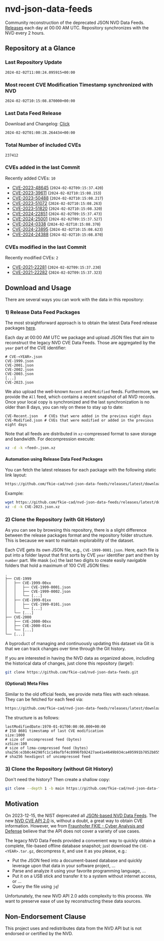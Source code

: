 # nvd-json-data-feeds

Community reconstruction of the deprecated JSON NVD Data Feeds. 
[Releases](https://github.com/fkie-cad/nvd-json-data-feeds/releases/latest) each day at 00:00 AM UTC.
Repository synchronizes with the NVD every 2 hours.

## Repository at a Glance

### Last Repository Update

```plain
2024-02-02T11:00:24.095915+00:00
```

### Most recent CVE Modification Timestamp synchronized with NVD

```plain
2024-02-02T10:15:08.870000+00:00
```

### Last Data Feed Release

Download and Changelog: [Click](https://github.com/fkie-cad/nvd-json-data-feeds/releases/latest)

```plain
2024-02-02T01:00:28.264434+00:00
```

### Total Number of included CVEs

```plain
237412
```

### CVEs added in the last Commit

Recently added CVEs: `10`

* [CVE-2023-48645](CVE-2023/CVE-2023-486xx/CVE-2023-48645.json) (`2024-02-02T09:15:37.420`)
* [CVE-2023-39611](CVE-2023/CVE-2023-396xx/CVE-2023-39611.json) (`2024-02-02T10:15:08.153`)
* [CVE-2023-50488](CVE-2023/CVE-2023-504xx/CVE-2023-50488.json) (`2024-02-02T10:15:08.217`)
* [CVE-2023-51072](CVE-2023/CVE-2023-510xx/CVE-2023-51072.json) (`2024-02-02T10:15:08.263`)
* [CVE-2023-51820](CVE-2023/CVE-2023-518xx/CVE-2023-51820.json) (`2024-02-02T10:15:08.320`)
* [CVE-2024-22851](CVE-2024/CVE-2024-228xx/CVE-2024-22851.json) (`2024-02-02T09:15:37.473`)
* [CVE-2024-25001](CVE-2024/CVE-2024-250xx/CVE-2024-25001.json) (`2024-02-02T09:15:37.527`)
* [CVE-2024-0338](CVE-2024/CVE-2024-03xx/CVE-2024-0338.json) (`2024-02-02T10:15:08.370`)
* [CVE-2024-23895](CVE-2024/CVE-2024-238xx/CVE-2024-23895.json) (`2024-02-02T10:15:08.623`)
* [CVE-2024-24388](CVE-2024/CVE-2024-243xx/CVE-2024-24388.json) (`2024-02-02T10:15:08.870`)


### CVEs modified in the last Commit

Recently modified CVEs: `2`

* [CVE-2021-22281](CVE-2021/CVE-2021-222xx/CVE-2021-22281.json) (`2024-02-02T09:15:37.230`)
* [CVE-2021-22282](CVE-2021/CVE-2021-222xx/CVE-2021-22282.json) (`2024-02-02T09:15:37.323`)


## Download and Usage

There are several ways you can work with the data in this repository:

### 1) Release Data Feed Packages

The most straightforward approach is to obtain the latest Data Feed release packages [here](https://github.com/fkie-cad/nvd-json-data-feeds/releases/latest).

Each day at 00:00 AM UTC we package and upload JSON files that aim to reconstruct the legacy NVD CVE Data Feeds.
Those are aggregated by the `year` part of the CVE identifier:

```
# CVE-<YEAR>.json
CVE-1999.json
CVE-2001.json
CVE-2002.json
CVE-2003.json
[...]
CVE-2023.json
```

We also upload the well-known `Recent` and `Modified` feeds.
Furthermore, we provide the `All` feed, which contains a recent snapshot of all NVD records.
Once your local copy is synchronized and the last synchronization is no older than 8 days, you can rely on these to stay up to date:

```plain
CVE-Recent.json   # CVEs that were added in the previous eight days
CVE-Modified.json # CVEs that were modified or added in the previous eight days
```

Note that all feeds are distributed in `xz`-compressed format to save storage and bandwidth.
For decompression execute:

```sh
xz -d -k <feed>.json.xz
```


#### Automation using Release Data Feed Packages

You can fetch the latest releases for each package with the following static link layout:

```sh
https://github.com/fkie-cad/nvd-json-data-feeds/releases/latest/download/CVE-<YEAR>.json.xz
```

Example:

```sh
wget https://github.com/fkie-cad/nvd-json-data-feeds/releases/latest/download/CVE-2023.json.xz
xz -d -k CVE-2023.json.xz
```



### 2) Clone the Repository (with Git History)

As you can see by browsing this repository, there is a slight difference between the release packages format and the repository folder structure.
This is because we want to maintain explorability of the dataset.

Each CVE gets its own JSON file, e.g., `CVE-1999-0001.json`.
Here, each file is put into a folder layout that first sorts by CVE `year` identifier part and then by `number` part.
We mask (`xx`) the last two digits to create easily navigable folders that hold a maximum of 100 CVE JSON files:

```plain
.
├── CVE-1999
│   ├── CVE-1999-00xx
│   │   ├── CVE-1999-0001.json
│   │   ├── CVE-1999-0002.json
│   │   └── [...]
│   ├── CVE-1999-01xx
│   │   ├── CVE-1999-0101.json
│   │   └── [...]
│   └── [...]
├── CVE-2000
│   ├── CVE-2000-00xx
│   ├── CVE-2000-01xx
│   └── [...]
└── [...]
```

A byproduct of managing and continuously updating this dataset via Git is that we can track changes over time through the Git history.

If you are interested in having the NVD data as organized above, including the historical data of changes, just clone this repository (large!):

```sh
git clone https://github.com/fkie-cad/nvd-json-data-feeds.git
```

#### (Optional) Meta Files

Similar to the old official feeds, we provide meta files with each release. They can be fetched for each feed via:

```sh
https://github.com/fkie-cad/nvd-json-data-feeds/releases/latest/download/CVE-<YEAR>.meta
```

The structure is as follows:

```plain
lastModifiedDate:1970-01-01T00:00:00.000+00:00                          # ISO 8601 timestamp of last CVE modification
size:1000                                                               # size of uncompressed feed (bytes)
xzSize:100                                                              # size of lzma-compressed feed (bytes)
sha256:e3b0c44298fc1c149afbf4c8996fb92427ae41e4649b934ca495991b7852b855 # sha256 hexdigest of uncompressed feed
```


### 3) Clone the Repository (without Git History)

Don't need the history? Then create a shallow copy:

```sh
git clone --depth 1 -b main https://github.com/fkie-cad/nvd-json-data-feeds.git
```

## Motivation

On 2023-12-15, the NIST deprecated all [JSON-based NVD Data Feeds](https://nvd.nist.gov/vuln/data-feeds#divRetirementBanner-1).
The new [NVD CVE API 2.0](https://nvd.nist.gov/developers/vulnerabilities) is, without a doubt, a great way to obtain CVE information.
However, we from [Fraunhofer FKIE - Cyber Analysis and Defense](https://www.fkie.fraunhofer.de/en/departments/cad.html) believe that the API does not cover a variety of use cases.

The legacy NVD Data Feeds provided a convenient way to quickly obtain a complete, file-based offline database snapshot; just download the `CVE-<YEAR>.tar.gz`, decompress it, and use it as you please, e.g.:

* Put the JSON feed into a document-based database and quickly leverage upon that data in your software project, ...
* Parse and analyze it using your favorite programming language, ...
* Put it on a USB stick and transfer it to a system without internet access, or ...
* Query the file using `jq`!

Unfortunately, the new NVD API 2.0 adds complexity to this process.
We want to preserve ease of use by reconstructing these data sources.

## Non-Endorsement Clause

This project uses and redistributes data from the NVD API but is not endorsed or certified by the NVD.